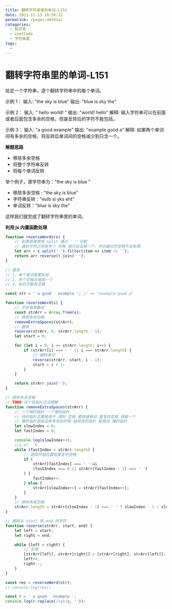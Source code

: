 ```yaml
---
title: 翻转字符串里的单词-L151
date: 2021-12-13 10:50:22
permalink: /pages/a8591a/
categories:
  - 知识库
  - LeetCode
  - 字符串类
tags:
  - 
---
```


# 翻转字符串里的单词-L151

给定一个字符串，逐个翻转字符串中的每个单词。

示例 1：
输入: "the sky is blue"
输出: "blue is sky the"

示例 2：
输入: "  hello world!  "
输出: "world! hello"
解释: 输入字符串可以在前面或者后面包含多余的空格，但是反转后的字符不能包括。

示例 3：
输入: "a good   example"
输出: "example good a"
解释: 如果两个单词间有多余的空格，将反转后单词间的空格减少到只含一个。

**解题思路**

- 移除多余空格
- 将整个字符串反转
- 将每个单词反转

举个例子，源字符串为："the sky is blue "

- 移除多余空格 : "the sky is blue"
- 字符串反转："eulb si yks eht"
- 单词反转："blue is sky the"

这样我们就完成了翻转字符串里的单词。

**利用 js 内置函数处理**

```ts
function reverseWords(s) {
    // 如果直接使用 split 通过 ' ' 分割
    // 遇到字符之间有多个 空格 就只会去掉一个，并且最后的空格不会处理
    let arr = s.split(' ').filter(item => item != '');
    return arr.reverse().join(' ');
}
```

```js
// 要求
// 1、单个单词需要反转
// 2、多个空格压缩成一个
// 3、前后不能有空格

const str = ' a good   example '; // => "example good a"

function reverseWord(s) {
    // 字符串转数组
    const strArr = Array.from(s);
    // 移除多余空格
    removeExtraSpaces(strArr);
    // 翻转
    reverse(strArr, 0, strArr.length - 1);
    let start = 0;

    for (let i = 0; i <= strArr.length; i++) {
        if (strArr[i] === ' ' || i === strArr.length) {
            // 翻转单词
            reverse(strArr, start, i - 1);
            start = i + 1;
        }
    }

    return strArr.join('');
}

// 删除多余空格
// TODO 这个双指针还没理解
function removeExtraSpaces(strArr) {
    // 一个快的指针 一个慢的指针
    // 快的指针主要是用于 遇到 空格 要快速移动 重复的空格 保留一个
    // 慢的指针是指没有多余的时候 就把快的指针 赋值给 慢的指针
    let slowIndex = 0;
    let fastIndex = 0;

    console.log(slowIndex++);
    //a el   b
    while (fastIndex < strArr.length) {
        // 移除开始位置和重复的空格
        if (
            strArr[fastIndex] === ' ' &&
            (fastIndex === 0 || strArr[fastIndex - 1] === ' ')
        ) {
            fastIndex++;
        } else {
            strArr[slowIndex++] = strArr[fastIndex++];
        }
    }
    // 移除末尾空格
    strArr.length = strArr[slowIndex - 1] === ' ' ? slowIndex - 1 : slowIndex;
}

// 翻转从 start 到 end 的字符
function reverse(strArr, start, end) {
    let left = start;
    let right = end;

    while (left < right) {
        // 交换
        [strArr[left], strArr[right]] = [strArr[right], strArr[left]];
        left++;
        right--;
    }
}

const res = reverseWord(str);
// console.log(res);

const r = ' a good   example ';
console.log(r.replace(/\s+/g, ''));
```